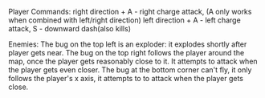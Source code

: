 Player Commands:
right direction + A - right charge attack, (A only works when combined with left/right direction)
left direction + A - left charge attack,
S - downward dash(also kills)


Enemies:
The bug on the top left is an exploder: it explodes shortly after player gets near.
The bug on the top right follows the player around the map, once the player gets reasonably close to it. It attempts to attack when the player gets even closer.
The bug at the bottom corner can't fly, it only follows the player's x axis, it attempts to to attack when the player gets close.

